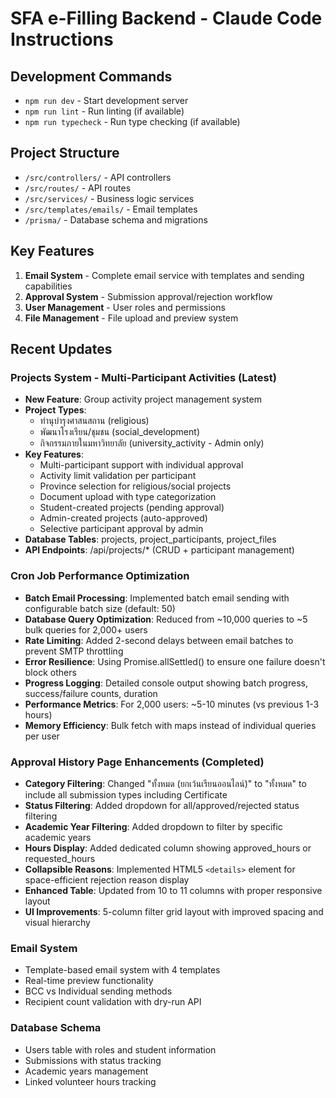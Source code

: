 # SFA e-Filling Backend - Claude Code Instructions

## Development Commands
- `npm run dev` - Start development server
- `npm run lint` - Run linting (if available)
- `npm run typecheck` - Run type checking (if available)

## Project Structure
- `/src/controllers/` - API controllers
- `/src/routes/` - API routes
- `/src/services/` - Business logic services
- `/src/templates/emails/` - Email templates
- `/prisma/` - Database schema and migrations

## Key Features
1. **Email System** - Complete email service with templates and sending capabilities
2. **Approval System** - Submission approval/rejection workflow
3. **User Management** - User roles and permissions
4. **File Management** - File upload and preview system

## Recent Updates
### Projects System - Multi-Participant Activities (Latest)
- **New Feature**: Group activity project management system
- **Project Types**:
  - ทำนุบำรุงศาสนสถาน (religious)
  - พัฒนาโรงเรียน/ชุมชน (social_development)
  - กิจกรรมภายในมหาวิทยาลัย (university_activity - Admin only)
- **Key Features**:
  - Multi-participant support with individual approval
  - Activity limit validation per participant
  - Province selection for religious/social projects
  - Document upload with type categorization
  - Student-created projects (pending approval)
  - Admin-created projects (auto-approved)
  - Selective participant approval by admin
- **Database Tables**: projects, project_participants, project_files
- **API Endpoints**: /api/projects/* (CRUD + participant management)

### Cron Job Performance Optimization
- **Batch Email Processing**: Implemented batch email sending with configurable batch size (default: 50)
- **Database Query Optimization**: Reduced from ~10,000 queries to ~5 bulk queries for 2,000+ users
- **Rate Limiting**: Added 2-second delays between email batches to prevent SMTP throttling
- **Error Resilience**: Using Promise.allSettled() to ensure one failure doesn't block others
- **Progress Logging**: Detailed console output showing batch progress, success/failure counts, duration
- **Performance Metrics**: For 2,000 users: ~5-10 minutes (vs previous 1-3 hours)
- **Memory Efficiency**: Bulk fetch with maps instead of individual queries per user

### Approval History Page Enhancements (Completed)
- **Category Filtering**: Changed "ทั้งหมด (ยกเว้นเรียนออนไลน์)" to "ทั้งหมด" to include all submission types including Certificate
- **Status Filtering**: Added dropdown for all/approved/rejected status filtering
- **Academic Year Filtering**: Added dropdown to filter by specific academic years
- **Hours Display**: Added dedicated column showing approved_hours or requested_hours
- **Collapsible Reasons**: Implemented HTML5 `<details>` element for space-efficient rejection reason display
- **Enhanced Table**: Updated from 10 to 11 columns with proper responsive layout
- **UI Improvements**: 5-column filter grid layout with improved spacing and visual hierarchy

### Email System
- Template-based email system with 4 templates
- Real-time preview functionality
- BCC vs Individual sending methods
- Recipient count validation with dry-run API

### Database Schema
- Users table with roles and student information
- Submissions with status tracking
- Academic years management
- Linked volunteer hours tracking